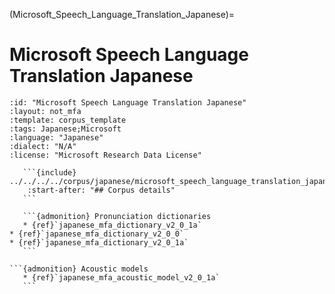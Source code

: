 
(Microsoft_Speech_Language_Translation_Japanese)=
# Microsoft Speech Language Translation Japanese

``````{corpus} Microsoft Speech Language Translation Japanese
:id: "Microsoft Speech Language Translation Japanese"
:layout: not_mfa
:template: corpus_template
:tags: Japanese;Microsoft
:language: "Japanese"
:dialect: "N/A"
:license: "Microsoft Research Data License"

   ```{include} ../../../../corpus/japanese/microsoft_speech_language_translation_japanese/README.md
    :start-after: "## Corpus details"
   ```

   ```{admonition} Pronunciation dictionaries
   * {ref}`japanese_mfa_dictionary_v2_0_1a`
* {ref}`japanese_mfa_dictionary_v2_0_0`
* {ref}`japanese_mfa_dictionary_v2_0_1a`
   ```

```{admonition} Acoustic models
   * {ref}`japanese_mfa_acoustic_model_v2_0_1a`
   ```
``````
